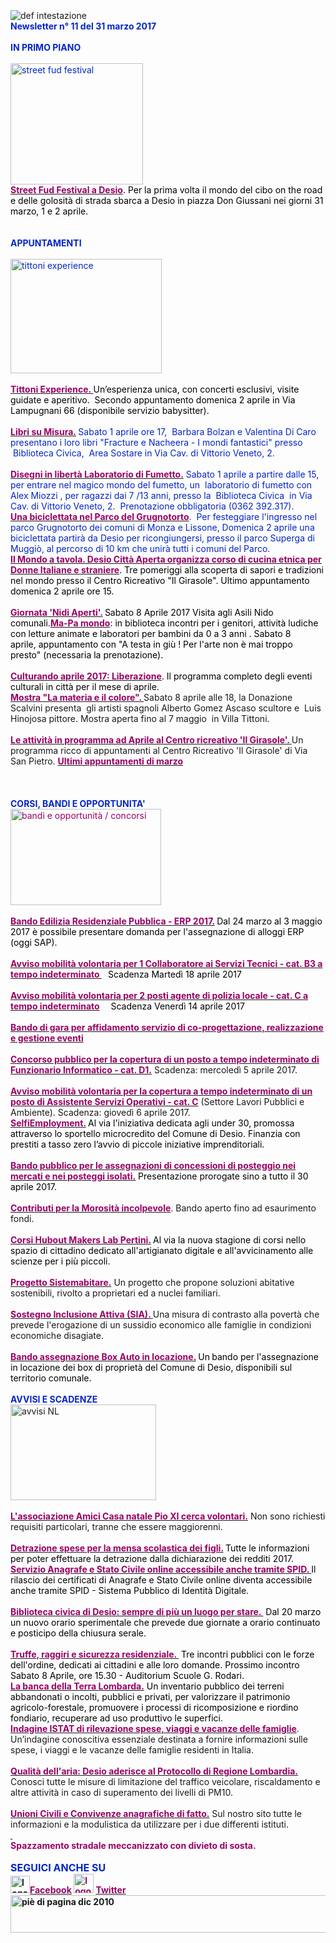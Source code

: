 <div dir="ltr"><div class="gmail_quote"><br><br><br><div><div>
<div>
<div><img border="0" alt="def intestazione" src="http://www.comune.desio.mb.it/servizi/gestionedocumentale/visualizzadocumento.aspx?id=6276"> 
<div>
<div><strong><font color="#0426c6">Newsletter n° 11 del 31 marzo 2017</font></strong></div>
<div></div>
<div><font color="#0426c6"><strong></strong></font> </div>
<div><font color="#0426c6"><strong>IN PRIMO PIANO</strong></font></div>
<div><font color="#0426c6"></font> </div>
<div><font color="#0426c6"><img style="WIDTH:212px;HEIGHT:194px" alt="street fud festival" src="https://www.comune.desio.mb.it/servizi/gestionedocumentale/visualizzadocumento.aspx?ID=22329" width="264" height="235"></font></div>
<div><font color="#0426c6">
<div><font color="#990066"><a title="" href="http://www.comune.desio.mb.it/servizi/notizie/notizie_fase02.aspx?ID=43725" target="_blank"><font color="#000000"><strong><font color="#990066">Street Fud Festival a Desio</font></strong></font></a><font color="#000000">. Per la prima volta il mondo del cibo on the road e delle golosità di strada sbarca a Desio in piazza Don Giussani nei giorni 31 marzo, 1 e 2 aprile.</font></font></div></font></div>
<div><font color="#0426c6"><strong></strong></font> </div>
<div><font color="#0426c6"><strong></strong></font> </div>
<div><font color="#0426c6"><strong>APPUNTAMENTI </strong></font></div>
<div><font color="#0426c6">
<div> </div>
<div><img style="WIDTH:242px;HEIGHT:183px" alt="tittoni experience" src="https://www.comune.desio.mb.it/servizi/gestionedocumentale/visualizzadocumento.aspx?ID=22215" width="270" height="234"></div>
<div> </div>
<div><a title="" href="http://www.comune.desio.mb.it/servizi/notizie/notizie_fase02.aspx?ID=43197" target="_blank"><font color="#990066"><strong>Tittoni Experience. </strong></font></a><font color="#000000">U</font><font color="#000000">n’esperienza unica, con concerti esclusivi, </font><font color="#000000">visite guidate e aperitivo.  Secondo appuntamento domenica 2 aprile in Via Lampugnani 66 (disponibile servizio babysitter).</font></div>
<div><font color="#000000"><strong><font color="#990066"></font></strong> </font></div>
<div>
<div><strong><font color="#990066"><a title="" href="http://www.comune.desio.mb.it/servizi/notizie/notizie_fase02.aspx?ID=43732" target="_blank"><strong><font color="#990066">Libri su Misura.</font></strong></a> </font></strong>Sabato 1 aprile ore 17,  Barbara Bolzan e Valentina Di Caro presentano i loro libri &quot;Fracture e Nacheera - I mondi fantastici&quot; presso  Biblioteca Civica,  Area Sostare in Via Cav. di Vittorio Veneto, 2.</div>
<div> </div>
<div><strong><font color="#990066"><a title="" href="https://www.facebook.com/events/178038786035387/" target="_blank"><strong><font color="#990066">Disegni in libertà Laboratorio di Fumetto.</font></strong></a></font></strong> Sabato 1 aprile a partire dalle 15, per entrare nel magico mondo del fumetto, un  laboratorio di fumetto con Alex Miozzi , per ragazzi dai 7 /13 anni, presso la  Biblioteca Civica  in Via Cav. di Vittorio Veneto, 2.  Prenotazione obbligatoria (0362 392.317).<br></div>
<div><strong><font color="#990066"><a title="" href="http://www.comune.desio.mb.it/servizi/notizie/notizie_fase02.aspx?ID=43684" target="_blank"><strong><font color="#990066">Una biciclettata nel Parco del Grugnotorto</font></strong></a></font></strong>.  Per festeggiare l&#39;ingresso nel parco Grugnotorto dei comuni di Monza e Lissone, Domenica 2 aprile una biciclettata partirà da Desio per ricongiungersi, presso il parco Superga di Muggiò, al percorso di 10 km che unirà tutti i comuni del Parco.<br></div></div></font><font color="#000000"><strong><font color="#990066"><a title="" href="http://www.comune.desio.mb.it/servizi/notizie/notizie_fase02.aspx?ID=43113" target="_blank"><strong><font color="#990066">Il Mondo a tavola. Desio Città Aperta organizza corso di cucina etnica per Donne Italiane e straniere</font></strong></a></font></strong>. Tre pomeriggi alla scoperta di sapori e tradizioni nel mondo presso il Centro Ricreativo &quot;Il Girasole&quot;. Ultimo appuntamento domenica 2 aprile ore 15.</font></div></div>
<div> </div>
<div><a title="" href="http://www.comune.desio.mb.it/servizi/notizie/notizie_fase02.aspx?ID=43479" target="_blank"><strong><font color="#990066">Giornata &#39;Nidi Aperti&#39;.</font></strong></a><font color="#990066"><strong> </strong></font><font color="#000000">Sabato 8 Aprile 2017 Visita agli Asili Nido comunali.</font><font color="#990066"><a title="" href="http://www.comune.desio.mb.it/servizi/notizie/notizie_fase02.aspx?ID=41527" target="_blank"><strong><font color="#990066">Ma-Pa mondo</font></strong></a><font color="#000000">: in biblioteca incontri per i genitori, attività ludiche con letture animate e laboratori per bambini da 0 a 3 anni . Sabato 8 aprile, appuntamento con &quot;A testa in giù ! Per l&#39;arte non è mai troppo presto&quot; (necessaria la prenotazione).</font></font></div></div>
<div> </div>
<div><a title="" href="http://www.comune.desio.mb.it/servizi/notizie/notizie_fase02.aspx?ID=43702" target="_blank"><font color="#000000"><strong><font color="#990066">Culturando aprile 2017: Liberazione</font></strong></font></a><font color="#000000">. Il programma completo degli eventi culturali in città per il mese di aprile.</font><br></div>
<div><a title="" href="http://www.comune.desio.mb.it/servizi/notizie/notizie_fase02.aspx?ID=43654" target="_blank"><strong><font color="#990066">Mostra &quot;La materia e il colore&quot;. </font></strong></a>Sabato 8 aprile alle 18, la Donazione Scalvini presenta  gli artisti spagnoli Alberto Gomez Ascaso scultore e  Luis Hinojosa pittore. Mostra aperta fino al 7 maggio  in Villa Tittoni.</div>
<div><font color="#000000"></font> </div>
<div><strong><font color="#990066"><a title="" href="http://www.comune.desio.mb.it/servizi/notizie/notizie_fase02.aspx?ID=43697" target="_blank"><strong><font color="#990066">Le attività in programma ad Aprile al Centro ricreativo &#39;Il Girasole&#39;. </font></strong></a></font></strong>Un programma ricco di appuntamenti al Centro Ricreativo &#39;Il Girasole&#39; di Via San Pietro. <font color="#990066"><strong><a title="" href="http://www.comune.desio.mb.it/servizi/notizie/notizie_fase02.aspx?ID=43331" target="_blank"><font color="#990066"><strong>Ultimi appuntamenti di marzo </strong></font></a></strong></font></div>
<div>
<div> </div>
<div> </div>
<div> </div>
<div><font color="#0426c6"><strong>CORSI, BANDI E OPPORTUNITA&#39;</strong></font> </div>
<div><font color="#990066"><img style="WIDTH:241px;HEIGHT:154px" border="0" alt="bandi e opportunità / concorsi" src="http://www.comune.desio.mb.it/servizi/gestionedocumentale/visualizzadocumento.aspx?id=18790" width="299" height="168"></font></div>
<div> </div>
<div><font color="#990066"></font></div>
<div>
<div><font color="#990066"><font color="#990066"><a title="" href="http://www.comune.desio.mb.it/servizi/notizie/notizie_fase02.aspx?ID=43613" target="_blank"><font color="#990066"><font color="#990066"><strong>Bando Edilizia Residenziale Pubblica - ERP 2017.</strong></font></font></a></font><strong> </strong></font><font color="#000000">Dal 24 marzo al 3 maggio 2017 è possibile presentare domanda per l&#39;assegnazione di alloggi ERP (oggi SAP).</font></div>
<div><strong><font color="#990066"></font></strong> </div>
<div><font color="#990066"><a title="" href="http://www.comune.desio.mb.it/servizi/notizie/notizie_fase02.aspx?ID=43600" target="_blank"><font color="#990066"><strong>Avviso mobilità volontaria per 1 Collaboratore ai Servizi Tecnici - cat. B3 a tempo indeterminato </strong></font></a><strong>   </strong></font><font color="#000000">Scadenza Martedì 18 aprile 2017</font></div>
<div><strong><font color="#990066"></font></strong> </div>
<div><font color="#990066"><a title="" href="http://www.comune.desio.mb.it/servizi/notizie/notizie_fase02.aspx?ID=43588" target="_blank"><font color="#990066"><strong>Avviso mobilità volontaria per 2 posti agente di polizia locale - cat. C a tempo indeterminato</strong></font></a><strong>   </strong></font><font color="#000000">  Scadenza Venerdì 14 aprile 2017</font></div>
<div><strong><u><font color="#990066"></font></u></strong> </div></div>
<div><a title="" href="http://www.comune.desio.mb.it/servizi/notizie/notizie_fase02.aspx?ID=43410" target="_blank"><strong><font color="#990066">Bando di gara per affidamento servizio di co-progettazione, realizzazione e gestione eventi </font></strong></a></div>
<div><br><a title="" href="http://www.comune.desio.mb.it/servizi/notizie/notizie_fase02.aspx?ID=43461" target="_blank"><strong><font color="#990066">Concorso pubblico per la copertura di un posto a tempo indeterminato di Funzionario Informatico - cat. D1.</font></strong></a><font color="#990066"> </font>Scadenza: mercoledì 5 aprile 2017.</div>
<div> </div>
<div><a title="" href="http://www.comune.desio.mb.it/servizi/notizie/notizie_fase02.aspx?ID=43463" target="_blank"><font color="#990066"><strong>Avviso mobilità volontaria per la copertura a tempo indeterminato di un posto di Assistente Servizi Operativi - cat. C</strong></font></a> (Settore Lavori Pubblici e Ambiente). Scadenza: giovedì 6 aprile 2017.<br></div>
<div><font color="#000000"><font color="#990066"><a title="" href="http://www.comune.desio.mb.it/servizi/notizie/notizie_fase02.aspx?ID=43223" target="_blank"><font color="#000000"><font color="#990066"><strong>SelfiEmployment.</strong></font></font></a></font><strong> </strong>Al via l&#39;iniziativa dedicata agli under 30, promossa attraverso lo sportello microcredito del Comune di Desio. Finanzia con prestiti a tasso zero l’avvio di piccole iniziative imprenditoriali.</font></div></div>
<div><font color="#990066"><font color="#000000"><strong><font color="#990066"></font></strong></font></font> </div>
<div>
<div><font color="#990066"><font color="#000000"><strong><font color="#990066"><a title="" href="http://www.comune.desio.mb.it/servizi/notizie/notizie_fase02.aspx?ID=42938" target="_blank"><strong><font color="#990066">Bando pubblico per le assegnazioni di concessioni di posteggio nei mercati e nei posteggi isolati.</font></strong></a></font></strong> Presentazione prorogate sino a tutto il 30 aprile 2017.</font></font></div>
<div><strong><font color="#990066"></font></strong> </div></div>
<div><strong><font color="#990066"><a title="" href="http://www.comune.desio.mb.it/servizi/notizie/notizie_fase02.aspx?ID=42983" target="_blank"><strong><font color="#990066">Contributi per la Morosità incolpevole</font></strong></a></font></strong>. Bando aperto fino ad esaurimento fondi. </div>
<div><strong><font color="#990066"></font></strong> </div>
<div>
<div><font color="#990066"><a title="" href="http://www.comune.desio.mb.it/servizi/notizie/notizie_fase02.aspx?ID=43208" target="_blank"><font color="#990066"><strong>Corsi Hubout Makers Lab Pertini.</strong></font></a><strong> </strong><font color="#000000">Al via la nuova stagione di corsi nello spazio di cittadino dedicato all&#39;artigianato digitale e all&#39;avvicinamento alle scienze per i più piccoli. </font></font></div></div>
<div><strong><font color="#990066"></font></strong> </div>
<div><strong><font color="#990066"><a title="" href="http://www.comune.desio.mb.it/servizi/notizie/notizie_fase02.aspx?ID=41431" target="_blank"><strong><font color="#990066">Progetto Sistemabitare.</font></strong></a></font></strong> Un progetto che propone soluzioni abitative sostenibili, rivolto a proprietari ed a nuclei familiari. </div>
<div><strong><font color="#990066"></font></strong> </div>
<div><strong><font color="#990066"><a title="" href="http://www.comune.desio.mb.it/servizi/notizie/notizie_fase02.aspx?ID=40660" target="_blank"><strong><font color="#990066">Sostegno Inclusione Attiva (SIA).</font></strong> </a></font></strong>Una misura di contrasto alla povertà che prevede l&#39;erogazione di un sussidio economico alle famiglie in condizioni economiche disagiate.</div>
<div><font color="#990066"></font> </div>
<div>
<div><font color="#990066"><a title="" href="http://www.comune.desio.mb.it/servizi/notizie/notizie_fase02.aspx?ID=35369" target="_blank"><font color="#990066"><strong>Bando assegnazione Box Auto in locazione.</strong></font></a><strong> </strong><font color="#000000">Un</font><strong> </strong></font><font color="#000000">bando per l&#39;assegnazione in locazione dei box di proprietà del Comune di Desio, disponibili sul territorio comunale.</font></div>
<div></div>
<div><font color="#0426c6"><strong></strong></font> </div></div>
<div><font color="#0426c6"><strong>AVVISI E SCADENZE</strong></font> </div>
<div>
<div><img style="WIDTH:233px;HEIGHT:153px" border="0" alt="avvisi NL" src="http://www.comune.desio.mb.it/servizi/gestionedocumentale/visualizzadocumento.aspx?id=18789" width="232" height="175"></div>
<div> </div>
<div><a title="" href="http://www.comune.desio.mb.it/servizi/notizie/notizie_fase02.aspx?ID=43605" target="_blank"><strong><font color="#990066">L&#39;associazione Amici Casa natale Pio XI cerca volontari.</font></strong></a> Non sono richiesti requisiti particolari, tranne che essere maggiorenni.</div>
<div> </div>
<div>
<div><font color="#990066"><strong><a title="" href="https://www.comune.desio.mb.it/upload/desio/newsletter/Detrazione%20spese%20per%20la%20mensa%20scolastica%20dei%20figli.%20Tutte%20le%20informazioni%20per%20poter%20effettuare%20la%20detrazione%20dalla%20dichiarazione%20dei%20redditi%202017" target="_blank"><font color="#990066"><strong>Detrazione spese per la mensa scolastica dei figli.</strong></font></a> </strong></font><font color="#000000">Tutte le informazioni per poter effettuare la detrazione dalla dichiarazione dei redditi 2017.</font></div></div>
<div><font color="#990066"></font></div>
<div>
<div><font color="#990066"><strong><a title="" href="http://www.comune.desio.mb.it/servizi/notizie/notizie_fase02.aspx?ID=43268" target="_blank"><font color="#990066"><strong>Servizio Anagrafe e Stato Civile online accessibile anche tramite SPID</strong>. </font></a></strong></font><font color="#000000">Il rilascio dei certificati di Anagrafe e Stato Civile online diventa accessibile anche tramite SPID - Sistema Pubblico di Identità Digitale. </font></div>
<div> </div>
<div>
<div><a title="" href="http://www.comune.desio.mb.it/servizi/notizie/notizie_fase02.aspx?ID=43469" target="_blank"><strong><font color="#990066">Biblioteca civica di Desio: sempre di più un luogo per stare. </font></strong></a><font color="#990066"> </font><font color="#000000">Dal 20 marzo un nuovo orario sperimentale che prevede due giornate a orario continuato e posticipo della chiusura serale.  </font></div>
<div><font color="#0426c6"> </font></div>
<div><font color="#000000"><a title="" href="http://www.comune.desio.mb.it/servizi/notizie/notizie_fase02.aspx?ID=43449" target="_blank"><strong><font style="BACKGROUND-COLOR:#ffffff" color="#990066">Truffe, raggiri e sicurezza residenziale. </font></strong></a><font style="BACKGROUND-COLOR:#ffffff"> </font>Tre incontri pubblici con le forze dell&#39;ordine, dedicati ai cittadini e alle loro domande. Prossimo incontro Sabato 8 Aprile, ore 15.30 - Auditorium Scuole G. Rodari.</font></div>
<div><a title="" href="http://www.comune.desio.mb.it/servizi/notizie/notizie_fase02.aspx?ID=43287" target="_blank"><font color="#000000"><strong><font color="#990066">La banca della Terra Lombarda.</font></strong></font></a> <font color="#000000">Un inventario pubblico dei terreni abbandonati o incolti, pubblici e privati, per valorizzare il patrimonio agricolo-forestale, promuovere i processi di ricomposizione e riordino fondiario, recuperare ad uso produttivo le superfici</font>.</div></div>
<div><strong><font color="#990066"><a title="" href="http://www.comune.desio.mb.it/servizi/notizie/notizie_fase02.aspx?ID=43070" target="_blank"><strong><font color="#990066">Indagine ISTAT di rilevazione spese, viaggi e vacanze delle famiglie</font></strong></a></font></strong>. Un’indagine conoscitiva essenziale destinata a fornire informazioni sulle spese, i viaggi e le vacanze delle famiglie residenti in Italia.</div></div>
<div><strong><font color="#990066"></font></strong> </div>
<div>
<div><strong><font color="#990066"><a title="" href="http://www.comune.desio.mb.it/servizi/notizie/notizie_fase02.aspx?ID=42950" target="_blank"><strong><font color="#990066">Qualità dell&#39;aria: Desio aderisce al Protocollo di Regione Lombardia.</font></strong></a></font></strong> Conosci tutte le misure di limitazione del traffico veicolare, riscaldamento e altre attività in caso di superamento dei livelli di PM10. </div></div></div>
<div>
<div>
<div><strong><font color="#990066"></font></strong> </div>
<div><strong><font color="#990066"><a title="" href="http://www.comune.desio.mb.it/servizi/notizie/notizie_fase02.aspx?ID=40869" target="_blank"><strong><font color="#990066">Unioni Civili e Convivenze anagrafiche di fatto.</font></strong></a></font></strong> Sul nostro sito tutte le informazioni e la modulistica da utilizzare per i due differenti istituti.</div></div></div>
<div><strong><font color="#990066"><a title="" href="http://www.comune.desio.mb.it/servizi/notizie/notizie_fase02.aspx?ID=40731" target="_blank"><strong><font color="#990066"></font></strong> </a></font></strong></div>
<div>
<div><strong><font color="#990066">Spazzamento stradale meccanizzato con divieto di sosta.</font></strong></div>
<div><font color="#990066"></font></div><font color="#0426c6"><font color="#0426c6"><font size="+0"><font color="#000000"><font color="#990066"><font color="#000000"><font color="#0426c6"><strong></strong></font></font></font></font></font></font></font></div>
<div>
<div><font color="#0426c6"><font color="#0426c6"><font size="+0"><font color="#000000"><font color="#990066"><font color="#000000"><font color="#0426c6"><strong></strong></font></font></font></font></font></font></font> </div>
<div><font color="#0426c6"><font color="#0426c6"><font size="+0"><font color="#000000"><font color="#990066"><font color="#000000"><font color="#0426c6"><strong>SEGUICI ANCHE SU</strong></font></font></font></font></font></font></font></div>
<div>
<div>
<div>
<div>
<div>
<div>
<div>
<div>
<div>
<div><strong></strong></div>
<div><strong><img style="WIDTH:31px;HEIGHT:28px" alt="logo facebook" src="https://www.comune.desio.mb.it/servizi/gestionedocumentale/visualizzadocumento.aspx?ID=18791" width="95" height="56"></strong><a title="" href="https://it-it.facebook.com/pages/Comune-Di-Desio/103441483073684" target="_blank"><font color="#990066"><strong>Facebook</strong></font></a><font color="#990066"><strong> <img style="WIDTH:32px;HEIGHT:31px" alt="logo twitter" src="https://www.comune.desio.mb.it/servizi/gestionedocumentale/visualizzadocumento.aspx?ID=18792" width="38" height="44"> </strong></font><a title="" href="https://mobile.twitter.com/comunedidesio" target="_blank"><font color="#990066"><strong>Twitter</strong></font></a><strong> </strong></div>
<div></div></div>
<div><strong><img style="WIDTH:622px;HEIGHT:60px" border="0" alt="piè di pagina dic 2010" src="http://www.comune.desio.mb.it/servizi/gestionedocumentale/visualizzadocumento.aspx?id=6565" width="993" height="74"></strong></div></div></div></div><strong></strong></div></div></div></div></div></div></div></div></div></div><br></div>
